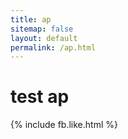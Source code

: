 ```yaml
---
title: ap
sitemap: false
layout: default
permalink: /ap.html
---
```


<h1>test ap</h1>


{% include fb.like.html %}
